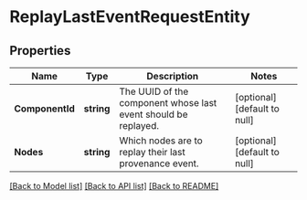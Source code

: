 # ReplayLastEventRequestEntity

## Properties
Name | Type | Description | Notes
------------ | ------------- | ------------- | -------------
**ComponentId** | **string** | The UUID of the component whose last event should be replayed. | [optional] [default to null]
**Nodes** | **string** | Which nodes are to replay their last provenance event. | [optional] [default to null]

[[Back to Model list]](../README.md#documentation-for-models) [[Back to API list]](../README.md#documentation-for-api-endpoints) [[Back to README]](../README.md)


